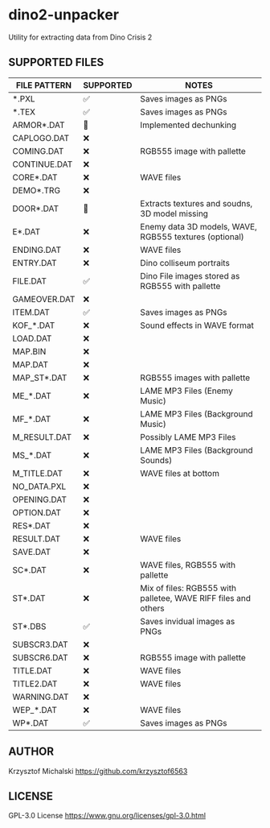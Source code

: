 # dino2-unpacker
Utility for extracting data from Dino Crisis 2


## SUPPORTED FILES

| FILE PATTERN | SUPPORTED | NOTES                                                          |
| ------------ | --------- | -------------------------------------------------------------- |
| *.PXL        | ✅         | Saves images as PNGs                                           |
| *.TEX        | ✅         | Saves images as PNGs                                           |
| ARMOR*.DAT   | 🔨         | Implemented dechunking                                         |
| CAPLOGO.DAT  | ❌         |                                                                |
| COMING.DAT   | ❌         | RGB555 image with pallette                                     |
| CONTINUE.DAT | ❌         |                                                                |
| CORE*.DAT    | ❌         | WAVE files                                                     |
| DEMO*.TRG    | ❌         |                                                                |
| DOOR*.DAT    | 🔨         | Extracts textures and soudns, 3D model missing                 |
| E*.DAT       | ❌         | Enemy data 3D models, WAVE, RGB555 textures (optional)         |
| ENDING.DAT   | ❌         | WAVE files                                                     |
| ENTRY.DAT    | ❌         | Dino colliseum portraits                                       |
| FILE.DAT     | ✅         | Dino File images stored as RGB555 with pallette                |
| GAMEOVER.DAT | ❌         |                                                                |
| ITEM.DAT     | ✅         | Saves images as PNGs                                           |
| KOF_*.DAT    | ❌         | Sound effects in WAVE format                                   |
| LOAD.DAT     | ❌         |                                                                |
| MAP.BIN      | ❌         |                                                                |
| MAP.DAT      | ❌         |                                                                |
| MAP_ST*.DAT  | ❌         | RGB555 images with pallette                                    |
| ME_*.DAT     | ❌         | LAME MP3 Files (Enemy Music)                                   |
| MF_*.DAT     | ❌         | LAME MP3 Files (Background Music)                              |
| M_RESULT.DAT | ❌         | Possibly LAME MP3 Files                                        |
| MS_*.DAT     | ❌         | LAME MP3 Files (Background Sounds)                             |
| M_TITLE.DAT  | ❌         | WAVE files at bottom                                           |
| NO_DATA.PXL  | ❌         |                                                                |
| OPENING.DAT  | ❌         |                                                                |
| OPTION.DAT   | ❌         |                                                                |
| RES*.DAT     | ❌         |                                                                |
| RESULT.DAT   | ❌         | WAVE files                                                     |
| SAVE.DAT     | ❌         |                                                                |
| SC*.DAT      | ❌         | WAVE files, RGB555 with pallette                               |
| ST*.DAT      | ❌         | Mix of files: RGB555 with palletee, WAVE RIFF files and others |
| ST*.DBS      | ✅         | Saves invidual images as PNGs                                  |
| SUBSCR3.DAT  | ❌         |                                                                |
| SUBSCR6.DAT  | ❌         | RGB555 image with pallette                                     |
| TITLE.DAT    | ❌         | WAVE files                                                     |
| TITLE2.DAT   | ❌         | WAVE files                                                     |
| WARNING.DAT  | ❌         |                                                                |
| WEP_*.DAT    | ❌         | WAVE files                                                     |
| WP*.DAT      | ✅         | Saves images as PNGs                                           |

## AUTHOR
Krzysztof Michalski
https://github.com/krzysztof6563

## LICENSE
GPL-3.0 License
https://www.gnu.org/licenses/gpl-3.0.html